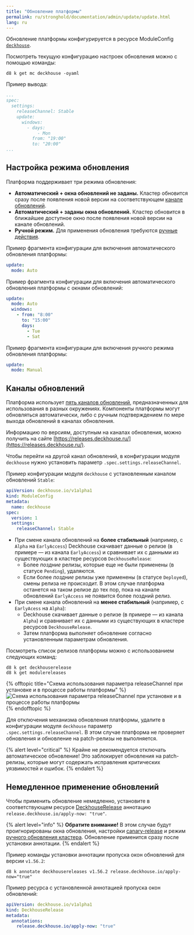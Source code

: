 ```yaml
---
title: "Обновление платформы"
permalink: ru/stronghold/documentation/admin/update/update.html
lang: ru
---
```


Обновление платформы конфигурируется в ресурсе ModuleConfig [`deckhouse`](https://deckhouse.ru/products/kubernetes-platform/documentation/v1/modules/deckhouse/configuration.html).

Посмотреть текущую конфигурацию настроек обновления можно с помощью команды:

```shell
d8 k get mc deckhouse -oyaml
```

Пример вывода:

```yaml
...
spec:
  settings:
    releaseChannel: Stable
    update:
      windows:
        - days:
            - Mon
          from: "19:00"
          to: "20:00"
...
```

## Настройка режима обновления

Платформа поддерживает три режима обновления:

- **Автоматический + окна обновлений не заданы.** Кластер обновится сразу после появления новой версии на соответствующем [канале обновлений](../../about/update-channels.html).
- **Автоматический + заданы окна обновлений.** Кластер обновится в ближайшее доступное окно после появления новой версии на канале обновлений.
- **Ручной режим.** Для применения обновления требуются [ручные действия](./manual-update-mode.html).

Пример фрагмента конфигурации для включения автоматического обновления платформы:

```yaml
update:
  mode: Auto
```

Пример фрагмента конфигурации для включения автоматического обновления платформы с окнами обновлений:

```yaml
update:
  mode: Auto
  windows:
    - from: "8:00"
      to: "15:00"
      days:
        - Tue
        - Sat
```

Пример фрагмента конфигурации для включения ручного режима обновления платформы:

```yaml
update:
  mode: Manual
```

## Каналы обновлений

Платформа использует [пять каналов обновлений](../../about/update-channels.html), предназначенных для использования в разных окружениях. Компоненты платформы могут обновляться автоматически, либо с ручным подтверждением по мере выхода обновлений в каналах обновления.

Информацию по версиям, доступным на каналах обновления, можно получить на сайте [https://releases.deckhouse.ru/](https://releases.deckhouse.ru/).

Чтобы перейти на другой канал обновлений, в конфигурации модуля `deckhouse` нужно установить параметр `.spec.settings.releaseChannel`.

Пример конфигурации модуля `deckhouse` с установленным каналом обновлений `Stable`:

```yaml
apiVersion: deckhouse.io/v1alpha1
kind: ModuleConfig
metadata:
  name: deckhouse
spec:
  version: 1
  settings:
    releaseChannel: Stable
```

- При смене канала обновлений на **более стабильный** (например, с `Alpha` на `EarlyAccess`) Deckhouse скачивает данные о релизе (в примере — из канала `EarlyAccess`) и сравнивает их с данными из существующих в кластере ресурсов `DeckhouseRelease`:
  - Более _поздние_ релизы, которые еще не были применены (в статусе `Pending`), удаляются.
  - Если более _поздние_ релизы уже применены (в статусе `Deployed`), смены релиза не происходит. В этом случае платформа останется на таком релизе до тех пор, пока на канале обновлений `EarlyAccess` не появится более поздний релиз.
- При смене канала обновлений на **менее стабильный** (например, с `EarlyAcess` на `Alpha`):
  - Deckhouse скачивает данные о релизе (в примере — из канала `Alpha`) и сравнивает их с данными из существующих в кластере ресурсов `DeckhouseRelease`.
  - Затем платформа выполняет обновление согласно установленным параметрам обновления.

Посмотреть список релизов платформы можно с использованием следующих команд:

```shell
d8 k get deckhouserelease
d8 k get modulereleases
```

{% offtopic title="Схема использования параметра releaseChannel при установке и в процессе работы платформы" %}
![Схема использования параметра releaseChannel при установке и в процессе работы платформы](/images/common/deckhouse-update-process.png)
{% endofftopic %}

Для отключения механизма обновления платформы, удалите в конфигурации модуля `deckhouse` параметр `.spec.settings.releaseChannel`. В этом случае платформа не проверяет обновления и обновление на patch-релизы не выполняется.

{% alert level="critical" %}
Крайне не рекомендуется отключать автоматическое обновление! Это заблокирует обновления на patch-релизы, которые могут содержать исправления критических уязвимостей и ошибок.
{% endalert %}

## Немедленное применение обновлений

Чтобы применить обновление немедленно, установите в соответствующем ресурсе [DeckhouseRelease](https://deckhouse.ru/products/kubernetes-platform/documentation/v1/cr.html#deckhouserelease) аннотацию `release.deckhouse.io/apply-now: "true"`.

{% alert level="info" %}
**Обратите внимание!** В этом случае будут проигнорированы окна обновления, настройки [canary-release](https://deckhouse.ru/products/kubernetes-platform/documentation/v1/cr.html#deckhouserelease-v1alpha1-spec-applyafter) и режим [ручного обновления кластера](manual-update-mode.html). Обновление применится сразу после установки аннотации.
{% endalert %}

Пример команды установки аннотации пропуска окон обновлений для версии `v1.56.2`:

```shell
d8 k annotate deckhousereleases v1.56.2 release.deckhouse.io/apply-now="true"
```

Пример ресурса с установленной аннотацией пропуска окон обновлений:

```yaml
apiVersion: deckhouse.io/v1alpha1
kind: DeckhouseRelease
metadata:
  annotations:
    release.deckhouse.io/apply-now: "true"
```
